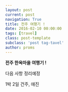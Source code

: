 ```yaml
---
layout: post
current: post
navigation: True
title: 전주 여행기 !
date: 2016-02-10 00:00:00
tags: [travel]
class: post-template
subclass: 'post tag-tavel'
author: proms
---
```


**전주 한옥마을 여행기 !**

다음 사항 정리예정

1박 2일
건주, 애진